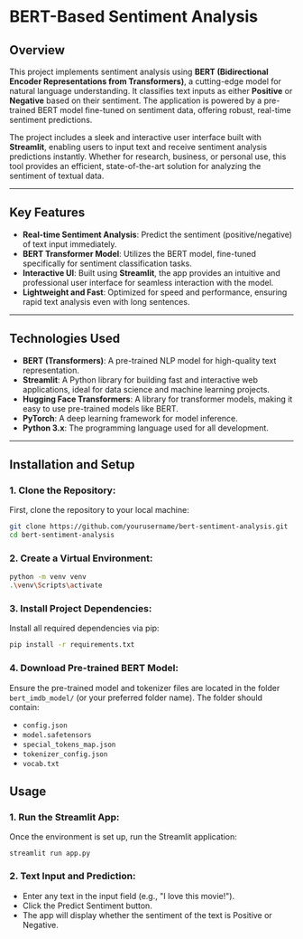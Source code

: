 # **BERT-Based Sentiment Analysis**

## Overview
This project implements sentiment analysis using **BERT (Bidirectional Encoder Representations from Transformers)**, a cutting-edge model for natural language understanding. It classifies text inputs as either **Positive** or **Negative** based on their sentiment. The application is powered by a pre-trained BERT model fine-tuned on sentiment data, offering robust, real-time sentiment predictions.

The project includes a sleek and interactive user interface built with **Streamlit**, enabling users to input text and receive sentiment analysis predictions instantly. Whether for research, business, or personal use, this tool provides an efficient, state-of-the-art solution for analyzing the sentiment of textual data.

---

## **Key Features**
- **Real-time Sentiment Analysis**: Predict the sentiment (positive/negative) of text input immediately.
- **BERT Transformer Model**: Utilizes the BERT model, fine-tuned specifically for sentiment classification tasks.
- **Interactive UI**: Built using **Streamlit**, the app provides an intuitive and professional user interface for seamless interaction with the model.
- **Lightweight and Fast**: Optimized for speed and performance, ensuring rapid text analysis even with long sentences.

---

## **Technologies Used**
- **BERT (Transformers)**: A pre-trained NLP model for high-quality text representation.
- **Streamlit**: A Python library for building fast and interactive web applications, ideal for data science and machine learning projects.
- **Hugging Face Transformers**: A library for transformer models, making it easy to use pre-trained models like BERT.
- **PyTorch**: A deep learning framework for model inference.
- **Python 3.x**: The programming language used for all development.

---

## **Installation and Setup**

### 1. **Clone the Repository**:
First, clone the repository to your local machine:
```bash
git clone https://github.com/yourusername/bert-sentiment-analysis.git
cd bert-sentiment-analysis
```

### 2. **Create a Virtual Environment**:
```bash
python -m venv venv
.\venv\Scripts\activate
```

### 3. **Install Project Dependencies**:
Install all required dependencies via pip:
```bash
pip install -r requirements.txt
```

### 4. **Download Pre-trained BERT Model**:
Ensure the pre-trained model and tokenizer files are located in the folder `bert_imdb_model/` (or your preferred folder name). The folder should contain:

- `config.json`
- `model.safetensors`
- `special_tokens_map.json`
- `tokenizer_config.json`
- `vocab.txt`

## **Usage**
### 1. **Run the Streamlit App**:
Once the environment is set up, run the Streamlit application:
```
streamlit run app.py
```

### 2. **Text Input and Prediction**:
- Enter any text in the input field (e.g., "I love this movie!").
- Click the Predict Sentiment button.
- The app will display whether the sentiment of the text is Positive or Negative.



